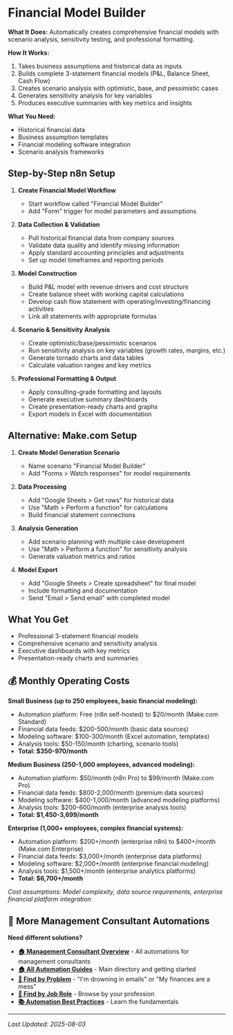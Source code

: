 # Financial Model Builder

**What It Does:** Automatically creates comprehensive financial models with scenario analysis, sensitivity testing, and professional formatting.

**How It Works:**
1. Takes business assumptions and historical data as inputs
2. Builds complete 3-statement financial models (P&L, Balance Sheet, Cash Flow)
3. Creates scenario analysis with optimistic, base, and pessimistic cases
4. Generates sensitivity analysis for key variables
5. Produces executive summaries with key metrics and insights

**What You Need:**
- Historical financial data
- Business assumption templates
- Financial modeling software integration
- Scenario analysis frameworks

## Step-by-Step n8n Setup

1. **Create Financial Model Workflow**
   - Start workflow called "Financial Model Builder"
   - Add "Form" trigger for model parameters and assumptions

2. **Data Collection & Validation**
   - Pull historical financial data from company sources
   - Validate data quality and identify missing information
   - Apply standard accounting principles and adjustments
   - Set up model timeframes and reporting periods

3. **Model Construction**
   - Build P&L model with revenue drivers and cost structure
   - Create balance sheet with working capital calculations
   - Develop cash flow statement with operating/investing/financing activities
   - Link all statements with appropriate formulas

4. **Scenario & Sensitivity Analysis**
   - Create optimistic/base/pessimistic scenarios
   - Run sensitivity analysis on key variables (growth rates, margins, etc.)
   - Generate tornado charts and data tables
   - Calculate valuation ranges and key metrics

5. **Professional Formatting & Output**
   - Apply consulting-grade formatting and layouts
   - Generate executive summary dashboards
   - Create presentation-ready charts and graphs
   - Export models in Excel with documentation

## Alternative: Make.com Setup

1. **Create Model Generation Scenario**
   - Name scenario "Financial Model Builder"
   - Add "Forms > Watch responses" for model requirements

2. **Data Processing**
   - Add "Google Sheets > Get rows" for historical data
   - Use "Math > Perform a function" for calculations
   - Build financial statement connections

3. **Analysis Generation**
   - Add scenario planning with multiple case development
   - Use "Math > Perform a function" for sensitivity analysis
   - Generate valuation metrics and ratios

4. **Model Export**
   - Add "Google Sheets > Create spreadsheet" for final model
   - Include formatting and documentation
   - Send "Email > Send email" with completed model

## What You Get
- Professional 3-statement financial models
- Comprehensive scenario and sensitivity analysis
- Executive dashboards with key metrics
- Presentation-ready charts and summaries

## 💰 Monthly Operating Costs

**Small Business (up to 250 employees, basic financial modeling):**
- Automation platform: Free (n8n self-hosted) to $20/month (Make.com Standard)
- Financial data feeds: $200-500/month (basic data sources)
- Modeling software: $100-300/month (Excel automation, templates)
- Analysis tools: $50-150/month (charting, scenario tools)
- **Total: $350-970/month**

**Medium Business (250-1,000 employees, advanced modeling):**
- Automation platform: $50/month (n8n Pro) to $99/month (Make.com Pro)
- Financial data feeds: $800-2,000/month (premium data sources)
- Modeling software: $400-1,000/month (advanced modeling platforms)
- Analysis tools: $200-600/month (enterprise analysis tools)
- **Total: $1,450-3,699/month**

**Enterprise (1,000+ employees, complex financial systems):**
- Automation platform: $200+/month (enterprise n8n) to $400+/month (Make.com Enterprise)
- Financial data feeds: $3,000+/month (enterprise data platforms)
- Modeling software: $2,000+/month (enterprise financial modeling)
- Analysis tools: $1,500+/month (enterprise analytics platforms)
- **Total: $6,700+/month**

*Cost assumptions: Model complexity, data source requirements, enterprise financial platform integration*

## 🔗 More Management Consultant Automations

**Need different solutions?**
- **[🏠 Management Consultant Overview](Management%20Consultant%20Overview.md)** - All automations for management consultants
- **[🏠 All Automation Guides](../../AI%20Automations%20Guide.md)** - Main directory and getting started
- **[🎯 Find by Problem](../../Automation%20Workflows%20by%20Problem.md)** - "I'm drowning in emails" or "My finances are a mess"
- **[👔 Find by Job Role](../../Automation%20Workflows%20by%20Job%20Role.md)** - Browse by your profession
- **[📚 Automation Best Practices](../../Automation%20Best%20Practices.md)** - Learn the fundamentals

---
*Last Updated: 2025-08-03*